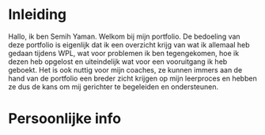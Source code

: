 # Inleiding
Hallo, ik ben Semih Yaman. Welkom bij mijn portfolio. 
De bedoeling van deze portfolio is eigenlijk dat ik een overzicht krijg van wat ik allemaal heb gedaan tijdens WPL, 
wat voor problemen ik ben tegengekomen, hoe ik dezen heb opgelost en uiteindelijk wat voor een vooruitgang ik heb geboekt. 
Het is ook nuttig voor mijn coaches, ze kunnen immers aan de hand van de portfolio een breder zicht krijgen op mijn leerproces
en hebben ze dus de kans om mij gerichter te begeleiden en ondersteunen.
# Persoonlijke info
<object data="CV Semih Yaman 2024.pdf " width="1000" height="1000" type="application/pdf"></object>
